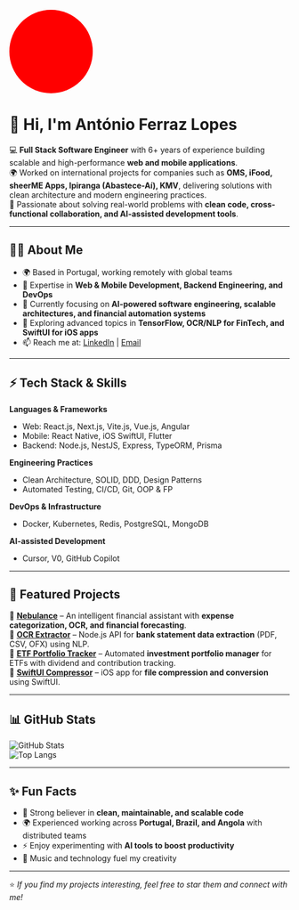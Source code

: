 <p align="center">
  <div style="
    width:150px;
    height:150px;
    border-radius:50%;
    background-image: url('https://avatars.githubusercontent.com/u/49714406?v=4');
    background-size: cover;
    background-position: center;
    background: red;
  ">
  </div>
</p>

# 👋 Hi, I'm António Ferraz Lopes  

💻 **Full Stack Software Engineer** with 6+ years of experience building scalable and high-performance **web and mobile applications**.  
🌍 Worked on international projects for companies such as **OMS, iFood, sheerME Apps, Ipiranga (Abastece-Aí), KMV**, delivering solutions with clean architecture and modern engineering practices.  
🚀 Passionate about solving real-world problems with **clean code, cross-functional collaboration, and AI-assisted development tools**.  

---

## 🧑‍💻 About Me
- 🌍 Based in Portugal, working remotely with global teams  
- 📌 Expertise in **Web & Mobile Development, Backend Engineering, and DevOps**  
- 🎯 Currently focusing on **AI-powered software engineering, scalable architectures, and financial automation systems**  
- 🧠 Exploring advanced topics in **TensorFlow, OCR/NLP for FinTech, and SwiftUI for iOS apps**  
- 📫 Reach me at: [LinkedIn](www.linkedin.com/in/alopesdev) | [Email](mailto:antonioferrazlopes@hotmail.com)  

---

## ⚡ Tech Stack & Skills
**Languages & Frameworks**  
- Web: React.js, Next.js, Vite.js, Vue.js, Angular  
- Mobile: React Native, iOS SwiftUI, Flutter  
- Backend: Node.js, NestJS, Express, TypeORM, Prisma  

**Engineering Practices**  
- Clean Architecture, SOLID, DDD, Design Patterns  
- Automated Testing, CI/CD, Git, OOP & FP  

**DevOps & Infrastructure**  
- Docker, Kubernetes, Redis, PostgreSQL, MongoDB  

**AI-assisted Development**  
- Cursor, V0, GitHub Copilot  

---

## 📌 Featured Projects
🔹 [**Nebulance**](https://github.com/alopes-dev/nebulance-api) – An intelligent financial assistant with **expense categorization, OCR, and financial forecasting**.  
🔹 [**OCR Extractor**](https://github.com/alopes-dev/ocr-extractor) – Node.js API for **bank statement data extraction** (PDF, CSV, OFX) using NLP.  
🔹 [**ETF Portfolio Tracker**](https://github.com/alopes-dev/finance-portfolio) – Automated **investment portfolio manager** for ETFs with dividend and contribution tracking.  
🔹 [**SwiftUI Compressor**](https://github.com/alopes-dev/swiftui-compressor) – iOS app for **file compression and conversion** using SwiftUI.  

---

## 📊 GitHub Stats
![GitHub Stats](https://github-readme-stats.vercel.app/api?username=alopes-dev&show_icons=true&theme=tokyonight)  
![Top Langs](https://github-readme-stats.vercel.app/api/top-langs/?username=alopes-dev&layout=compact&theme=tokyonight)  

---

## ✨ Fun Facts
- 🧩 Strong believer in **clean, maintainable, and scalable code**  
- 🌍 Experienced working across **Portugal, Brazil, and Angola** with distributed teams  
- ⚡ Enjoy experimenting with **AI tools to boost productivity**  
- 🎵 Music and technology fuel my creativity  

---

⭐ *If you find my projects interesting, feel free to star them and connect with me!*  
